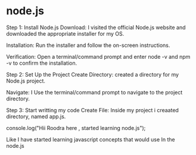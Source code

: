 # node.js

Step 1: Install Node.js
Download: I visited the official Node.js website and downloaded the appropriate installer for my OS.

Installation: Run the installer and follow the on-screen instructions.

Verification: Open a terminal/command prompt and enter node -v and npm -v to confirm the installation.

Step 2: Set Up the Project
Create Directory: created a directory for my Node.js project.

Navigate: I Use the terminal/command prompt to navigate to the project directory.

Step 3: Start writting my code
Create File: Inside my project i creaated directory, named app.js.

console.log("Hii Roodra here , started learning node.js");

Like I have started learning javascript concepts that would use In the node.js




